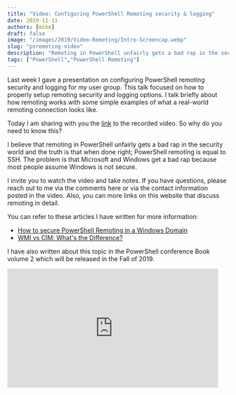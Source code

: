 ```yaml
---
title: "Video: Configuring PowerShell Remoting security & logging"
date: 2019-11-11
authors: [mike]
draft: false
image: "/images/2019/Video-Remoting/Intro-Screencap.webp"
slug: "psremoting-video"
description: "Remoting in PowerShell unfairly gets a bad rap in the security world.  When done right; PowerShell remoting is equal to SSH. "
tags: ["PowerShell","PowerShell Remoting"]
---
```


Last week I gave a presentation on configuring PowerShell remoting security and logging for my user group. This talk focused on how to properly setup remoting security and logging options. I talk briefly about how remoting works with some simple examples of what a real-world remoting connection looks like.

Today I am sharing with you the [link](https://youtu.be/rvg8FNFkpco) to the recorded video.  So why do you need to know this?

I believe that remoting in PowerShell unfairly gets a bad rap in the security world and the truth is that when done right; PowerShell remoting is equal to SSH. The problem is that Microsoft and Windows get a bad rap because most people assume Windows is not secure.

I invite you to watch the video and take notes. If you have questions, please reach out to me via the comments here or via the contact information posted in the video. Also, you can more links on this website that discuss remoting in detail.

You can refer to these articles I have written for more information:

* [How to secure PowerShell Remoting in a Windows Domain](https://www.commandline.ninja/securing-powershell/)
* [WMI vs CIM: What's the Difference?](https://www.commandline.ninja/wmi-vs-cim-whats-the-difference/)

I have also written about this topic in the PowerShell conference Book volume 2 which will be released in the Fall of 2019.

<iframe width="480" height="270" src="https://www.youtube.com/embed/rvg8FNFkpco?feature=oembed" frameborder="0" allow="accelerometer; autoplay; encrypted-media; gyroscope; picture-in-picture" allowfullscreen></iframe>
